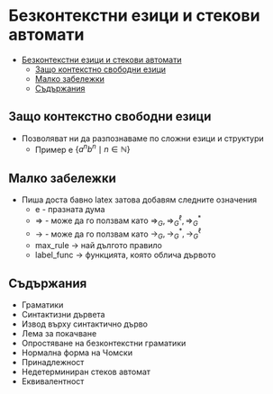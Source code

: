 # Безконтекстни езици и стекови автомати

<!-- TOC -->
* [Безконтекстни езици и стекови автомати](#безконтекстни-езици-и-стекови-автомати)
  * [Защo контекстно свободни езици](#защo-контекстно-свободни-езици)
  * [Малко забележки](#малко-забележки)
  * [Съдържания](#съдържания)
<!-- TOC -->

## Защo контекстно свободни езици
- Позволяват ни да разпознаваме по сложни езици и структури
  - Пример е $\{a^nb^n \mid n\in \mathbb{N} \}$

## Малко забележки
- Пиша доста бавно latex затова добавям следните означения
  - e - празната дума
  - => - може да го ползвам като $\Rightarrow_G, \Rightarrow_G^\ell, \Rightarrow_G^*$
  - -> - може да го ползвам като $\rightarrow_G, \rightarrow_G^*, \rightarrow_G^\ell$
  - max_rule -> най дългото правило
  - label_func -> функцията, която облича дървото


## Съдържания
- Граматики
- Синтактизни дървета
- Извод върху синтактично дърво
- Лема за покачване
- Опростяване на безконтекстни граматики
- Нормална форма на Чомски
- Принадлежност
- Недетерминиран стеков автомат
- Еквивалентност
